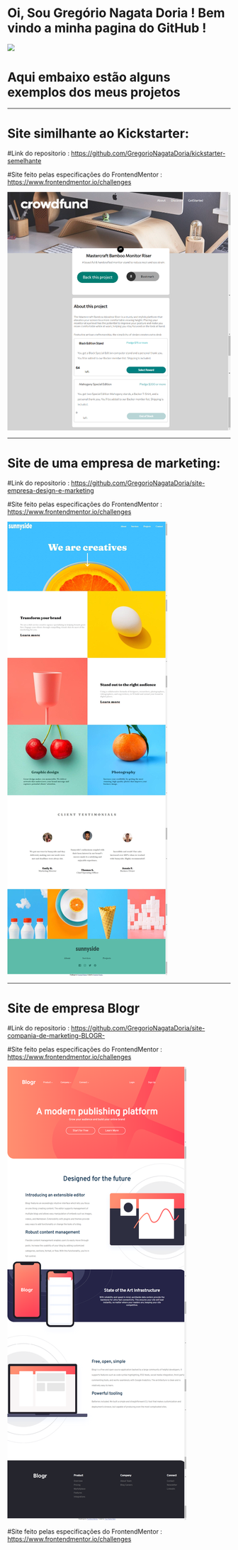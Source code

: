 # Oi, Sou Gregório Nagata Doria ! Bem vindo a minha pagina do GitHub !

<img src='https://img.shields.io/badge/WhatsApp-25D366?style=for-the-badge&logo=whatsapp&logoColor=white'>



# Aqui embaixo estão alguns exemplos dos meus projetos

<hr/>

# Site similhante ao Kickstarter:

#Link do repositorio : https://github.com/GregorioNagataDoria/kickstarter-semelhante

#Site feito pelas especificações do FrontendMentor : https://www.frontendmentor.io/challenges

<img src="./readme-imgs/crowdfund.png" alt="">



<hr/>


# Site de uma empresa de marketing:

#Link do repositorio : https://github.com/GregorioNagataDoria/site-empresa-design-e-marketing

#Site feito pelas especificações do FrontendMentor : https://www.frontendmentor.io/challenges

<img src="./readme-imgs/sunnyside.png" alt="">



<hr/>

# Site de empresa Blogr

#Link do repositorio : https://github.com/GregorioNagataDoria/site-compania-de-marketing-BLOGR-

#Site feito pelas especificações do FrontendMentor : https://www.frontendmentor.io/challenges

<img src="./readme-imgs/blogr.png" alt="">

#Site feito pelas especificações do FrontendMentor : https://www.frontendmentor.io/challenges



